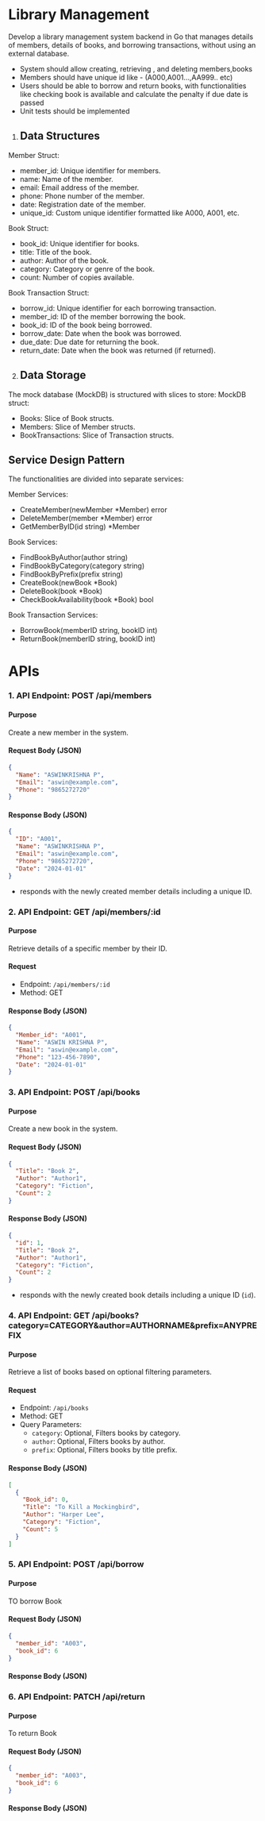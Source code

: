 # Library Management

Develop a library management system backend in Go that manages details of members, details of books, and borrowing transactions, without using an external database.

- System should allow creating, retrieving , and deleting members,books
- Members should have unique id like - (A000,A001…,AA999.. etc)
- Users should be able to borrow and return books, with functionalities like checking book is available and calculate the penalty if due date is passed
- Unit tests should be implemented

1. ## Data Structures

Member Struct:

- member_id: Unique identifier for members.
- name: Name of the member.
- email: Email address of the member.
- phone: Phone number of the member.
- date: Registration date of the member.
- unique_id: Custom unique identifier formatted like A000, A001, etc.

Book Struct:

- book_id: Unique identifier for books.
- title: Title of the book.
- author: Author of the book.
- category: Category or genre of the book.
- count: Number of copies available.

Book Transaction Struct:

- borrow_id: Unique identifier for each borrowing transaction.
- member_id: ID of the member borrowing the book.
- book_id: ID of the book being borrowed.
- borrow_date: Date when the book was borrowed.
- due_date: Due date for returning the book.
- return_date: Date when the book was returned (if returned).

2. ## Data Storage

The mock database (MockDB) is structured with slices to store:
MockDB struct:

- Books: Slice of Book structs.
- Members: Slice of Member structs.
- BookTransactions: Slice of Transaction structs.

## Service Design Pattern

The functionalities are divided into separate services:

Member Services:

- CreateMember(newMember \*Member) error
- DeleteMember(member \*Member) error
- GetMemberByID(id string) \*Member

Book Services:

- FindBookByAuthor(author string)
- FindBookByCategory(category string)
- FindBookByPrefix(prefix string)
- CreateBook(newBook \*Book)
- DeleteBook(book \*Book)
- CheckBookAvailability(book \*Book) bool

Book Transaction Services:

- BorrowBook(memberID string, bookID int)
- ReturnBook(memberID string, bookID int)

# APIs

### 1. API Endpoint: POST /api/members

#### Purpose

Create a new member in the system.

#### Request Body (JSON)

```json
{
  "Name": "ASWINKRISHNA P",
  "Email": "aswin@example.com",
  "Phone": "9865272720"
}
```

#### Response Body (JSON)

```json
{
  "ID": "A001",
  "Name": "ASWINKRISHNA P",
  "Email": "aswin@example.com",
  "Phone": "9865272720",
  "Date": "2024-01-01"
}
```

- responds with the newly created member details including a unique ID.

### 2. API Endpoint: GET /api/members/:id

#### Purpose

Retrieve details of a specific member by their ID.

#### Request

- Endpoint: `/api/members/:id`
- Method: GET

#### Response Body (JSON)

```json
{
  "Member_id": "A001",
  "Name": "ASWIN KRISHNA P",
  "Email": "aswin@example.com",
  "Phone": "123-456-7890",
  "Date": "2024-01-01"
}
```

### 3. API Endpoint: POST /api/books

#### Purpose

Create a new book in the system.

#### Request Body (JSON)

```json
{
  "Title": "Book 2",
  "Author": "Author1",
  "Category": "Fiction",
  "Count": 2
}
```

#### Response Body (JSON)

```json
{
  "id": 1,
  "Title": "Book 2",
  "Author": "Author1",
  "Category": "Fiction",
  "Count": 2
}
```

- responds with the newly created book details including a unique ID (`id`).

### 4. API Endpoint: GET /api/books?category=CATEGORY&author=AUTHORNAME&prefix=ANYPREFIX

#### Purpose

Retrieve a list of books based on optional filtering parameters.

#### Request

- Endpoint: `/api/books`
- Method: GET
- Query Parameters:
  - `category`: Optional, Filters books by category.
  - `author`: Optional, Filters books by author.
  - `prefix`: Optional, Filters books by title prefix.

#### Response Body (JSON)

```json
[
  {
    "Book_id": 0,
    "Title": "To Kill a Mockingbird",
    "Author": "Harper Lee",
    "Category": "Fiction",
    "Count": 5
  }
]
```

### 5. API Endpoint: POST /api/borrow

#### Purpose

TO borrow Book

#### Request Body (JSON)

```json
{
  "member_id": "A003",
  "book_id": 6
}
```

#### Response Body (JSON)

### 6. API Endpoint: PATCH /api/return

#### Purpose

To return Book

#### Request Body (JSON)

```json
{
  "member_id": "A003",
  "book_id": 6
}
```

#### Response Body (JSON)
